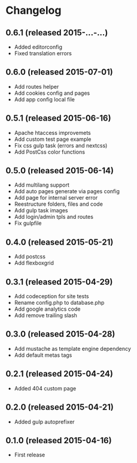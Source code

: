 # Changelog

## 0.6.1 (released 2015-...-...)
* Added editorconfig
* Fixed translation errors

## 0.6.0 (released 2015-07-01)
* Add routes helper
* Add cookies config and pages
* Add app config local file

## 0.5.1 (released 2015-06-16)

* Apache htaccess improvemets
* Add custom test page example
* Fix css gulp task (errors and nextcss)
* Add PostCss color functions

## 0.5.0 (released 2015-06-14)

* Add multilang support
* Add auto pages generate via pages config
* Add page for internal server error
* Reestructure folders, files and code
* Add gulp task images
* Add login/admin tpls and routes
* Fix gulpfile

## 0.4.0 (released 2015-05-21)

* Add postcss
* Add flexboxgrid

## 0.3.1 (released 2015-04-29)

* Add codeception for site tests
* Rename config.php to database.php
* Add google analytics code
* Add remove trailing slash

## 0.3.0 (released 2015-04-28)

* Add mustache as template engine dependency
* Add default metas tags

## 0.2.1 (released 2015-04-24)

* Added 404 custom page

## 0.2.0 (released 2015-04-21)

* Added gulp autoprefixer

## 0.1.0 (released 2015-04-16)

* First release
